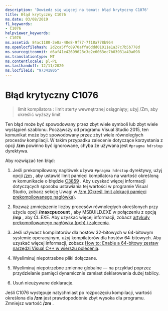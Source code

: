 ```yaml
---
description: 'Dowiedz się więcej na temat: błąd krytyczny C1076'
title: Błąd krytyczny C1076
ms.date: 03/08/2019
f1_keywords:
- C1076
helpviewer_keywords:
- C1076
ms.assetid: 84ac1180-3e8a-48e8-9f77-7f18a778b964
ms.openlocfilehash: 2d2ca5ffc8970affa6ddd01011e1a37c7b5b778d
ms.sourcegitcommit: d6af41e42699628c3e2e6063ec7b03931a49a098
ms.translationtype: MT
ms.contentlocale: pl-PL
ms.lasthandoff: 12/11/2020
ms.locfileid: "97341805"
---
```

# <a name="fatal-error-c1076"></a>Błąd krytyczny C1076

> limit kompilatora : limit sterty wewnętrznej osiągnięty; użyj /Zm, aby określić wyższy limit

Ten błąd może być spowodowany przez zbyt wiele symboli lub zbyt wiele wystąpień szablonu. Począwszy od programu Visual Studio 2015, ten komunikat może być spowodowany przez zbyt wiele równoległych procesów kompilacji. W takim przypadku zalecenie dotyczące korzystania z opcji **/zm** powinno być ignorowane, chyba że używana jest `#pragma hdrstop` dyrektywa.

Aby rozwiązać ten błąd:

1. Jeśli prekompilowany nagłówek używa `#pragma hdrstop` dyrektywy, użyj opcji [/zm](../../build/reference/zm-specify-precompiled-header-memory-allocation-limit.md) , aby ustawić limit pamięci kompilatora na wartość określoną w komunikacie o błędzie [C3859](../../error-messages/compiler-errors-2/compiler-error-c3859.md) . Aby uzyskać więcej informacji dotyczących sposobu ustawiania tej wartości w programie Visual Studio, zobacz sekcję Uwagi w [/zm (Określ limit alokacji pamięci prekompilowanego nagłówka)](../../build/reference/zm-specify-precompiled-header-memory-allocation-limit.md).

1. Rozważ zmniejszenie liczby procesów równoległych określonych przy użyciu opcji **/maxcpucount** , aby MSBUILD.EXE w połączeniu z opcją **/mp** , aby CL.EXE. Aby uzyskać więcej informacji, zobacz [artykuły prekompilowanego nagłówka (pch) i zalecenia](https://devblogs.microsoft.com/cppblog/precompiled-header-pch-issues-and-recommendations/).

1. Jeśli używasz kompilatorów dla hostów 32-bitowych w 64-bitowym systemie operacyjnym, użyj kompilatorów dla hostów 64-bitowych. Aby uzyskać więcej informacji, zobacz [How to: Enable a 64-bitowy zestaw narzędzi Visual C++ w wierszu polecenia](../../build/how-to-enable-a-64-bit-visual-cpp-toolset-on-the-command-line.md).

1. Wyeliminuj niepotrzebne pliki dołączane.

1. Wyeliminuj niepotrzebne zmienne globalne — na przykład poprzez przydzielanie pamięci dynamicznie zamiast deklarowania dużej tablicy.

1. Usuń nieużywane deklaracje.

Jeśli C1076 występuje natychmiast po rozpoczęciu kompilacji, wartość określona dla **/zm** jest prawdopodobnie zbyt wysoka dla programu. Zmniejsz wartość **/zm** .

